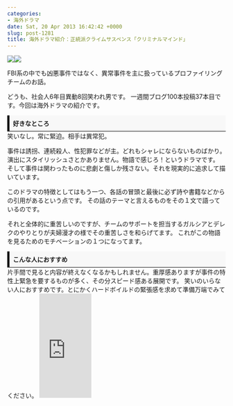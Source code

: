 ```yaml
---
categories:
- 海外ドラマ
date: Sat, 20 Apr 2013 16:42:42 +0000
slug: post-1281
title: 海外ドラマ紹介：正統派クライムサスペンス「クリミナルマインド」
---
```


<a href="http://www.amazon.co.jp/gp/product/B005GIU01K/ref=as_li_ss_il?ie=UTF8&amp;camp=247&amp;creative=7399&amp;creativeASIN=B005GIU01K&amp;linkCode=as2&amp;tag=warawareotoko-22">![](images/q?_encoding=UTF8&amp;ASIN=B005GIU01K&amp;Format=_SL160_&amp;ID=AsinImage&amp;MarketPlace=JP&amp;ServiceVersion=20070822&amp;WS=1&amp;tag=warawareotoko-22)</a>![](images/ir?t=warawareotoko-22&amp;l=as2&amp;o=9&amp;a=B005GIU01K)

FBI系の中でも凶悪事件ではなく、異常事件を主に扱っているプロファイリングチームのお話。

<!--more-->

どうも、社会人6年目異動8回笑われ男です。
一週間ブログ100本投稿37本目です。今回は海外ドラマの紹介です。
<script type="text/javascript">// <![CDATA[
google_ad_client = "ca-pub-5375836130573295";
/* ads by google */
google_ad_slot = "3126708966";
google_ad_width = 468;
google_ad_height = 60;
// ]]></script>
<script type="text/javascript" src="http://pagead2.googlesyndication.com/pagead/show_ads.js">// <![CDATA[

// ]]></script>
<div style="padding: 8px 8px; border-color: #000000; border-width: 0 0 1px 5px; border-style: solid; background: #F8F8F8;"><b>好きなところ</b></div>
笑いなし。常に緊迫。相手は異常犯。

事件は誘拐、連続殺人、性犯罪などが主。どれもシャレにならないものばかり。演出にスタイリッシュさとかありません。物語で感じろ！というドラマです。
そして事件は関わったものに悲劇と傷しか残さない。それを現実的に追求して描いています。

このドラマの特徴としてはもう一つ、各話の冒頭と最後に必ず詩や書籍などからの引用があるという点です。
その話のテーマと言えるものをその１文で語っているのです。

それと全体的に重苦しいのですが、チームのサポートを担当するガルシアとデレクのやりとりが夫婦漫才の様でその重苦しさを和らげてます。
これがこの物語を見るためのモチベーションの１つになってます。
<div style="padding: 8px 8px; border-color: #000000; border-width: 0 0 1px 5px; border-style: solid; background: #F8F8F8;"><b>こんな人におすすめ</b></div>
片手間で見ると内容が終えなくなるかもしれません。重厚感ありますが事件の特性上緊急を要するものが多く、その分スピード感ある展開です。
笑いのいらない人におすすめです。とにかくハードボイルドの緊張感を求めて準備万端でみてください。

<iframe style="width: 120px; height: 240px;" src="http://rcm-jp.amazon.co.jp/e/cm?lt1=_blank&amp;bc1=000000&amp;IS2=1&amp;bg1=FFFFFF&amp;fc1=000000&amp;lc1=0000FF&amp;t=warawareotoko-22&amp;o=9&amp;p=8&amp;l=as4&amp;m=amazon&amp;f=ifr&amp;ref=ss_til&amp;asins=B005GIU01K" height="240" width="320" frameborder="0" marginwidth="0" marginheight="0" scrolling="no"></iframe>
